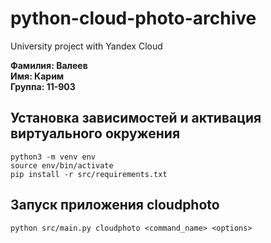 # python-cloud-photo-archive
University project with Yandex Cloud

**Фамилия: Валеев**   
**Имя: Карим**  
**Группа: 11-903**  

## Установка зависимостей и активация виртуального окружения
```
python3 -m venv env
source env/bin/activate
pip install -r src/requirements.txt
```

## Запуск приложения cloudphoto
`python src/main.py cloudphoto <command_name> <options>`
